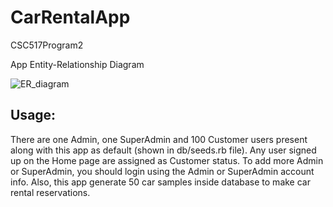 # CarRentalApp
CSC517Program2

App Entity-Relationship Diagram

![ER_diagram](https://github.ncsu.edu/sli41/CarRentalApp/blob/master/ER_Diagram/relationship.png)


## Usage:

There are one Admin, one SuperAdmin and 100 Customer users present along with this app as default (shown in db/seeds.rb file). Any user signed up on the Home page are assigned as Customer status. To add more Admin or SuperAdmin, you should login using the Admin or SuperAdmin account info. Also, this app generate 50 car samples inside database to make car rental reservations.
